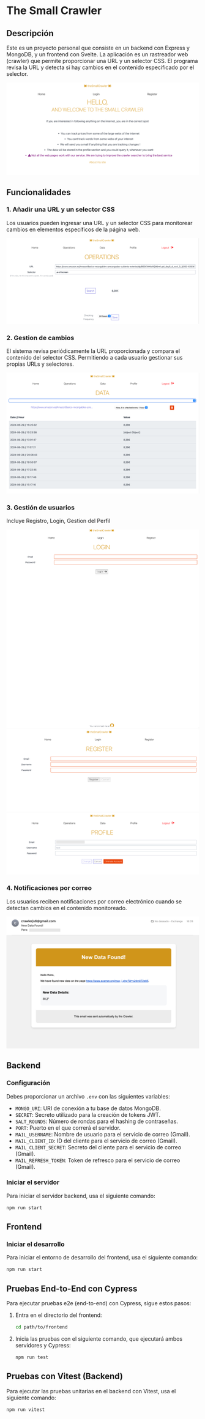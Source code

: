 # The Small Crawler

## Descripción

Este es un proyecto personal que consiste en un backend con Express y MongoDB, y un frontend con Svelte. La aplicación es un rastreador web (crawler) que permite proporcionar una URL y un selector CSS. El programa revisa la URL y detecta si hay cambios en el contenido especificado por el selector.

![Descripción](readmeImgs/home.png)

## Funcionalidades

### 1. Añadir una URL y un selector CSS

Los usuarios pueden ingresar una URL y un selector CSS para monitorear cambios en elementos específicos de la página web.

![Añadir URL y Selector](readmeImgs/ops.png)

### 2. Gestion de cambios

El sistema revisa periódicamente la URL proporcionada y compara el contenido del selector CSS. Permitiendo a cada usuario gestionar sus propias URLs y selectores.

![Gestion de cambios](readmeImgs/data.png)

### 3. Gestión de usuarios

Incluye Registro, Login, Gestion del Perfil

![Gestión de usuarios](readmeImgs/login.png)
![Gestión de usuarios](readmeImgs/register.png)
![Gestión de usuarios](readmeImgs/profile.png)

### 4. Notificaciones por correo

Los usuarios reciben notificaciones por correo electrónico cuando se detectan cambios en el contenido monitoreado.

![Notificaciones por correo](readmeImgs/mail.png)

## Backend

### Configuración

Debes proporcionar un archivo `.env` con las siguientes variables:

- `MONGO_URI`: URI de conexión a tu base de datos MongoDB.
- `SECRET`: Secreto utilizado para la creación de tokens JWT.
- `SALT_ROUNDS`: Número de rondas para el hashing de contraseñas.
- `PORT`: Puerto en el que correrá el servidor.
- `MAIL_USERNAME`: Nombre de usuario para el servicio de correo (Gmail).
- `MAIL_CLIENT_ID`: ID del cliente para el servicio de correo (Gmail).
- `MAIL_CLIENT_SECRET`: Secreto del cliente para el servicio de correo (Gmail).
- `MAIL_REFRESH_TOKEN`: Token de refresco para el servicio de correo (Gmail).

### Iniciar el servidor

Para iniciar el servidor backend, usa el siguiente comando:

```sh
npm run start
```

## Frontend

### Iniciar el desarrollo

Para iniciar el entorno de desarrollo del frontend, usa el siguiente comando:

```sh
npm run start
```

## Pruebas End-to-End con Cypress

Para ejecutar pruebas e2e (end-to-end) con Cypress, sigue estos pasos:

1. Entra en el directorio del frontend:

   ```sh
   cd path/to/frontend
   ```

2. Inicia las pruebas con el siguiente comando, que ejecutará ambos servidores y Cypress:

   ```sh
   npm run test
   ```

## Pruebas con Vitest (Backend)

Para ejecutar las pruebas unitarias en el backend con Vitest, usa el siguiente comando:

```sh
npm run vitest
```
